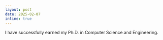 ```yaml
---
layout: post
date: 2025-02-07
inline: true
---
```


I have successfully earned my Ph.D. in Computer Science and Engineering.